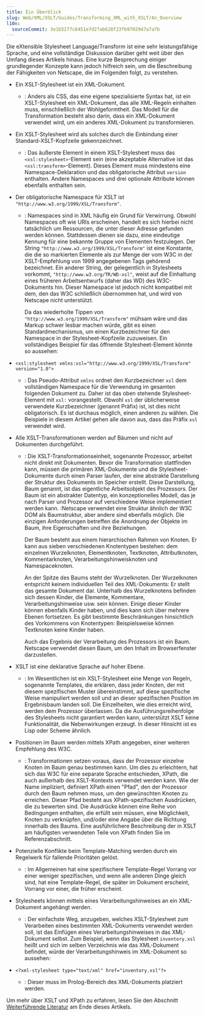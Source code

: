```yaml
---
title: Ein Überblick
slug: Web/XML/XSLT/Guides/Transforming_XML_with_XSLT/An_Overview
l10n:
  sourceCommit: 3e1b5277c6451e7d27ab628f23fb9702947a7a7b
---
```


Die eXtensible Stylesheet Language/Transform ist eine sehr leistungsfähige Sprache, und eine vollständige Diskussion darüber geht weit über den Umfang dieses Artikels hinaus. Eine kurze Besprechung einiger grundlegender Konzepte kann jedoch hilfreich sein, um die Beschreibung der Fähigkeiten von Netscape, die im Folgenden folgt, zu verstehen.

- Ein XSLT-Stylesheet ist ein XML-Dokument.
  - : Anders als CSS, das eine eigene spezialisierte Syntax hat, ist ein XSLT-Stylesheet ein XML-Dokument, das alle XML-Regeln einhalten muss, einschließlich der Wohlgeformtheit. Das Modell für die Transformation besteht also darin, dass ein XML-Dokument verwendet wird, um ein anderes XML-Dokument zu transformieren.
- Ein XSLT-Stylesheet wird als solches durch die Einbindung einer Standard-XSLT-Kopfzeile gekennzeichnet.
  - : Das äußerste Element in einem XSLT-Stylesheet muss das `<xsl:stylesheet>`-Element sein (eine akzeptable Alternative ist das `<xsl:transform>`-Element). Dieses Element muss mindestens eine Namespace-Deklaration und das obligatorische Attribut `version` enthalten. Andere Namespaces und drei optionale Attribute können ebenfalls enthalten sein.
- Der obligatorische Namespace für XSLT ist `"http://www.w3.org/1999/XSL/Transform"`.

  - : Namespaces sind in XML häufig ein Grund für Verwirrung. Obwohl Namespaces oft wie URIs erscheinen, handelt es sich hierbei nicht tatsächlich um Ressourcen, die unter dieser Adresse gefunden werden können. Stattdessen dienen sie dazu, eine eindeutige Kennung für eine bekannte Gruppe von Elementen festzulegen. Der String `"http://www.w3.org/1999/XSL/Transform"` ist eine Konstante, die die so markierten Elemente als zur Menge der vom W3C in der XSLT-Empfehlung von 1999 angegebenen Tags gehörend bezeichnet. Ein anderer String, der gelegentlich in Stylesheets vorkommt, `"http://www.w3.org/TR/WD-xsl"`, weist auf die Einhaltung eines früheren Arbeitsentwurfs (daher das WD) des W3C-Dokuments hin. Dieser Namespace ist jedoch nicht kompatibel mit dem, den das W3C schließlich übernommen hat, und wird von Netscape nicht unterstützt.

    Da das wiederholte Tippen von `"http://www.w3.org/1999/XSL/Transform"` mühsam wäre und das Markup schwer lesbar machen würde, gibt es einen Standardmechanismus, um einen Kurzbezeichner für den Namespace in der Stylesheet-Kopfzeile zuzuweisen. Ein vollständiges Beispiel für das öffnende Stylesheet-Element könnte so aussehen:

- `<xsl:stylesheet xmlns:xsl="http://www.w3.org/1999/XSL/Transform" version="1.0">`
  - : Das Pseudo-Attribut `xmlns` ordnet den Kurzbezeichner `xsl` dem vollständigen Namespace für die Verwendung im gesamten folgenden Dokument zu. Daher ist das oben stehende Stylesheet-Element mit `xsl:` vorangestellt. Obwohl `xsl` der üblicherweise verwendete Kurzbezeichner (genannt Präfix) ist, ist dies nicht obligatorisch. Es ist durchaus möglich, einen anderen zu wählen. Die Beispiele in diesem Artikel gehen alle davon aus, dass das Präfix `xsl` verwendet wird.
- Alle XSLT-Transformationen werden auf Bäumen und nicht auf Dokumenten durchgeführt.

  - : Die XSLT-Transformationseinheit, sogenannte Prozessor, arbeitet nicht direkt mit Dokumenten. Bevor die Transformation stattfinden kann, müssen die primären XML-Dokumente und die Stylesheet-Dokumente durch einen Parser laufen, der eine abstrakte Darstellung der Struktur des Dokuments im Speicher erstellt. Diese Darstellung, Baum genannt, ist das eigentliche Arbeitsobjekt des Prozessors. Der Baum ist ein abstrakter Datentyp, ein konzeptionelles Modell, das je nach Parser und Prozessor auf verschiedene Weise implementiert werden kann. :Netscape verwendet eine Struktur ähnlich der W3C DOM als Baumstruktur, aber andere sind ebenfalls möglich. Die einzigen Anforderungen betreffen die Anordnung der Objekte im Baum, ihre Eigenschaften und ihre Beziehungen.

    Der Baum besteht aus einem hierarchischen Rahmen von Knoten. Er kann aus sieben verschiedenen Knotentypen bestehen: dem einzelnen Wurzelknoten, Elementknoten, Textknoten, Attributknoten, Kommentarknoten, Verarbeitungshinweisknoten und Namespaceknoten.

    An der Spitze des Baums steht der Wurzelknoten. Der Wurzelknoten entspricht keinem individuellen Teil des XML-Dokuments: Er stellt das gesamte Dokument dar. Unterhalb des Wurzelknotens befinden sich dessen Kinder, die Elemente, Kommentare, Verarbeitungshinweise usw. sein können. Einige dieser Kinder können ebenfalls Kinder haben, und dies kann sich über mehrere Ebenen fortsetzen. Es gibt bestimmte Beschränkungen hinsichtlich des Vorkommens von Knotentypen: Beispielsweise können Textknoten keine Kinder haben.

    Auch das Ergebnis der Verarbeitung des Prozessors ist ein Baum. Netscape verwendet diesen Baum, um den Inhalt im Browserfenster darzustellen.

- XSLT ist eine deklarative Sprache auf hoher Ebene.
  - : Im Wesentlichen ist ein XSLT-Stylesheet eine Menge von Regeln, sogenannte Templates, die erklären, dass jeder Knoten, der mit diesem spezifischen Muster übereinstimmt, auf diese spezifische Weise manipuliert werden soll und an dieser spezifischen Position im Ergebnisbaum landen soll. Die Einzelheiten, wie dies erreicht wird, werden dem Prozessor überlassen. Da die Ausführungsreihenfolge des Stylesheets nicht garantiert werden kann, unterstützt XSLT keine Funktionalität, die Nebenwirkungen erzeugt. In dieser Hinsicht ist es Lisp oder Scheme ähnlich.
- Positionen im Baum werden mittels XPath angegeben, einer weiteren Empfehlung des W3C.
  - : Transformationen setzen voraus, dass der Prozessor einzelne Knoten im Baum genau bestimmen kann. Um dies zu erleichtern, hat sich das W3C für eine separate Sprache entschieden, XPath, die auch außerhalb des XSLT-Kontexts verwendet werden kann. Wie der Name impliziert, definiert XPath einen "Pfad", den der Prozessor durch den Baum nehmen muss, um den gewünschten Knoten zu erreichen. Dieser Pfad besteht aus XPath-spezifischen Ausdrücken, die zu bewerten sind. Die Ausdrücke können eine Reihe von Bedingungen enthalten, die erfüllt sein müssen, eine Möglichkeit, Knoten zu verknüpfen, und/oder eine Angabe über die Richtung innerhalb des Baums. Eine ausführlichere Beschreibung der in XSLT am häufigsten verwendeten Teile von XPath finden Sie im Referenzabschnitt.
- Potenzielle Konflikte beim Template-Matching werden durch ein Regelwerk für fallende Prioritäten gelöst.
  - : Im Allgemeinen hat eine spezifischere Template-Regel Vorrang vor einer weniger spezifischen, und wenn alle anderen Dinge gleich sind, hat eine Template-Regel, die später im Dokument erscheint, Vorrang vor einer, die früher erscheint.
- Stylesheets können mittels eines Verarbeitungshinweises an ein XML-Dokument angehängt werden.
  - : Der einfachste Weg, anzugeben, welches XSLT-Stylesheet zum Verarbeiten eines bestimmten XML-Dokuments verwendet werden soll, ist das Einfügen eines Verarbeitungshinweises in das XML-Dokument selbst. Zum Beispiel, wenn das Stylesheet `inventory.xsl` heißt und sich im selben Verzeichnis wie das XML-Dokument befindet, würde der Verarbeitungshinweis im XML-Dokument so aussehen:
- `<?xml-stylesheet type="text/xml" href="inventory.xsl"?>`
  - : Dieser muss im Prolog-Bereich des XML-Dokuments platziert werden.

Um mehr über XSLT und XPath zu erfahren, lesen Sie den Abschnitt [Weiterführende Literatur](/de/docs/Web/XML/XSLT/Guides/Transforming_XML_with_XSLT/For_Further_Reading) am Ende dieses Artikels.
